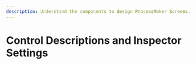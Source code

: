 ```yaml
---
description: Understand the components to design ProcessMaker Screens.
---
```


# Control Descriptions and Inspector Settings

